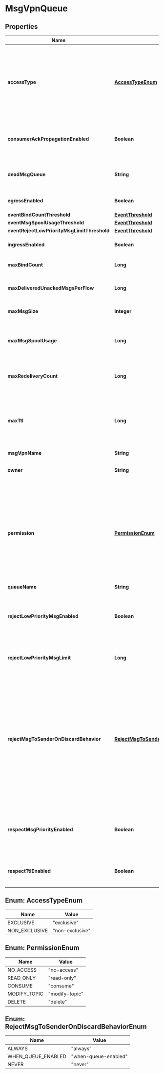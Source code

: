 
# MsgVpnQueue

## Properties
Name | Type | Description | Notes
------------ | ------------- | ------------- | -------------
**accessType** | [**AccessTypeEnum**](#AccessTypeEnum) | The access type for delivering messages to consumer flows bound to the Queue. The default value is &#x60;\&quot;exclusive\&quot;&#x60;. The allowed values and their meaning are:  &lt;pre&gt; \&quot;exclusive\&quot; - Exclusive delivery of messages to the first bound consumer flow. \&quot;non-exclusive\&quot; - Non-exclusive delivery of messages to all bound consumer flows in a round-robin fashion. &lt;/pre&gt;  |  [optional]
**consumerAckPropagationEnabled** | **Boolean** | Enable or disable the propagation of consumer acknowledgements (ACKs) received on the active replication Message VPN to the standby replication Message VPN. The default value is &#x60;true&#x60;. |  [optional]
**deadMsgQueue** | **String** | The name of the Dead Message Queue (DMQ) used by the Queue. The default value is &#x60;\&quot;#DEAD_MSG_QUEUE\&quot;&#x60;. Available since 2.2. |  [optional]
**egressEnabled** | **Boolean** | Enable or disable the transmission of messages from the Queue. The default value is &#x60;false&#x60;. |  [optional]
**eventBindCountThreshold** | [**EventThreshold**](EventThreshold.md) |  |  [optional]
**eventMsgSpoolUsageThreshold** | [**EventThreshold**](EventThreshold.md) |  |  [optional]
**eventRejectLowPriorityMsgLimitThreshold** | [**EventThreshold**](EventThreshold.md) |  |  [optional]
**ingressEnabled** | **Boolean** | Enable or disable the reception of messages to the Queue. The default value is &#x60;false&#x60;. |  [optional]
**maxBindCount** | **Long** | The maximum number of consumer flows that can bind to the Queue. The default value is &#x60;1000&#x60;. |  [optional]
**maxDeliveredUnackedMsgsPerFlow** | **Long** | The maximum number of messages delivered but not acknowledged per flow for the Queue. The default is the max value supported by the platform. |  [optional]
**maxMsgSize** | **Integer** | The maximum message size allowed in the Queue, in bytes (B). The default value is &#x60;10000000&#x60;. |  [optional]
**maxMsgSpoolUsage** | **Long** | The maximum message spool usage allowed by the Queue, in megabytes (MB). A value of 0 only allows spooling of the last message received and disables quota checking. The default varies by platform. |  [optional]
**maxRedeliveryCount** | **Long** | The maximum number of times the Queue will attempt redelivery of a message prior to it being discarded or moved to the DMQ. A value of 0 means to retry forever. The default value is &#x60;0&#x60;. |  [optional]
**maxTtl** | **Long** | The maximum time in seconds a message can stay in the Queue when &#x60;respectTtlEnabled&#x60; is &#x60;\&quot;true\&quot;&#x60;. A message expires when the lesser of the sender assigned time-to-live (TTL) in the message and the &#x60;maxTtl&#x60; configured for the Queue, is exceeded. A value of 0 disables expiry. The default value is &#x60;0&#x60;. |  [optional]
**msgVpnName** | **String** | The name of the Message VPN. |  [optional]
**owner** | **String** | The Client Username that owns the Queue and has permission equivalent to &#x60;\&quot;delete\&quot;&#x60;. The default value is &#x60;\&quot;\&quot;&#x60;. |  [optional]
**permission** | [**PermissionEnum**](#PermissionEnum) | The permission level for all consumers of the Queue, excluding the owner. The default value is &#x60;\&quot;no-access\&quot;&#x60;. The allowed values and their meaning are:  &lt;pre&gt; \&quot;no-access\&quot; - Disallows all access. \&quot;read-only\&quot; - Read-only access to the messages. \&quot;consume\&quot; - Consume (read and remove) messages. \&quot;modify-topic\&quot; - Consume messages or modify the topic/selector. \&quot;delete\&quot; - Consume messages, modify the topic/selector or delete the Client created endpoint altogether. &lt;/pre&gt;  |  [optional]
**queueName** | **String** | The name of the Queue. |  [optional]
**rejectLowPriorityMsgEnabled** | **Boolean** | Enable or disable the checking of low priority messages against the &#x60;rejectLowPriorityMsgLimit&#x60;. This may only be enabled if &#x60;rejectMsgToSenderOnDiscardBehavior&#x60; does not have a value of &#x60;\&quot;never\&quot;&#x60;. The default value is &#x60;false&#x60;. |  [optional]
**rejectLowPriorityMsgLimit** | **Long** | The number of messages of any priority in the Queue above which low priority messages are not admitted but higher priority messages are allowed. The default value is &#x60;0&#x60;. |  [optional]
**rejectMsgToSenderOnDiscardBehavior** | [**RejectMsgToSenderOnDiscardBehaviorEnum**](#RejectMsgToSenderOnDiscardBehaviorEnum) | Determines when to return negative acknowledgements (NACKs) to sending clients on message discards. Note that NACKs cause the message to not be delivered to any destination and Transacted Session commits to fail. The default value is &#x60;\&quot;when-queue-enabled\&quot;&#x60;. The allowed values and their meaning are:  &lt;pre&gt; \&quot;always\&quot; - Always return a negative acknowledgment (NACK) to the sending client on message discard. \&quot;when-queue-enabled\&quot; - Only return a negative acknowledgment (NACK) to the sending client on message discard when the Queue is enabled. \&quot;never\&quot; - Never return a negative acknowledgment (NACK) to the sending client on message discard. &lt;/pre&gt;  Available since 2.1. |  [optional]
**respectMsgPriorityEnabled** | **Boolean** | Enable or disable the respecting of message priority. When enabled, messages contained in the Queue are delivered in priority order, from 9 (highest) to 0 (lowest). MQTT queues do not support enabling message priority. The default value is &#x60;false&#x60;. Available since 2.8. |  [optional]
**respectTtlEnabled** | **Boolean** | Enable or disable the respecting of the time-to-live (TTL) for messages in the Queue. When enabled, expired messages are discarded or moved to the DMQ. The default value is &#x60;false&#x60;. |  [optional]


<a name="AccessTypeEnum"></a>
## Enum: AccessTypeEnum
Name | Value
---- | -----
EXCLUSIVE | &quot;exclusive&quot;
NON_EXCLUSIVE | &quot;non-exclusive&quot;


<a name="PermissionEnum"></a>
## Enum: PermissionEnum
Name | Value
---- | -----
NO_ACCESS | &quot;no-access&quot;
READ_ONLY | &quot;read-only&quot;
CONSUME | &quot;consume&quot;
MODIFY_TOPIC | &quot;modify-topic&quot;
DELETE | &quot;delete&quot;


<a name="RejectMsgToSenderOnDiscardBehaviorEnum"></a>
## Enum: RejectMsgToSenderOnDiscardBehaviorEnum
Name | Value
---- | -----
ALWAYS | &quot;always&quot;
WHEN_QUEUE_ENABLED | &quot;when-queue-enabled&quot;
NEVER | &quot;never&quot;



